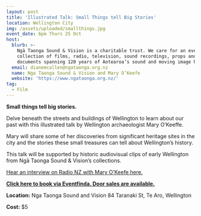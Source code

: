 ```yaml
---
layout: post
title: 'Illustrated Talk: Small Things tell Big Stories'
location: Wellington City
img: /assets/uploaded/smallthings.jpg
event_date: 6pm Thurs 25 Oct
host:
  blurb: >-
    Ngā Taonga Sound & Vision is a charitable trust. We care for an ever-growing
    collection of films, radio, television, sound recordings, props and
    documents spanning 120 years of Aotearoa’s sound and moving image history.
  email: dianemcallen@ngataonga.org.nz
  name: Nga Taonga Sound & Vision and Mary O’Keefe
  website: 'https://www.ngataonga.org.nz/'
tag:
  - Film
---
```

**Small things tell big stories.**

Delve beneath the streets and buildings of Wellington to learn about our past with this illustrated talk by Wellington archaeologist Mary O’Keeffe. 

Mary will share some of her discoveries from significant heritage sites in the city and the stories these small treasures can tell about Wellington’s history. 

This talk will be supported by historic audiovisual clips of early Wellington from Ngā Taonga Sound & Vision’s collections.

[Hear an interview on Radio NZ with Mary O’Keefe here.](https://www.radionz.co.nz/national/programmes/standing-room-only/audio/201833786/archaeologist-mary-o'keefe-looks-for-hidden-treasure)

[**Click here to book via Eventfinda. Door sales are available.** ](https://www.eventfinda.co.nz/2018/small-things-tell-big-stories/wellington)

**Location:** Nga Taonga Sound and Vision 84 Taranaki St, Te Aro, Wellington

**Cost:** $5
